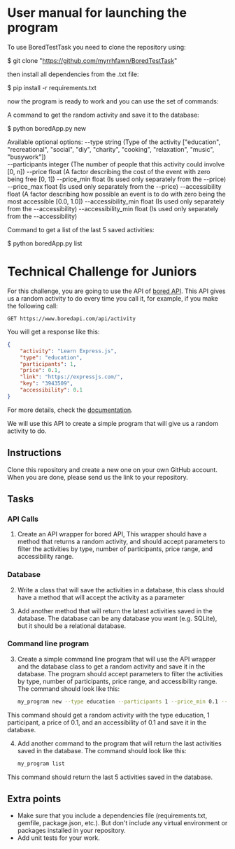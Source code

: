 # User manual for launching the program

To use BoredTestTask you need to clone the repository using:

$ git clone "https://github.com/myrrhfawn/BoredTestTask"

then install all dependencies from the .txt file:

$ pip install -r requirements.txt

now the program is ready to work and you can use the set of commands:

A command to get the random activity and save it to the database:

$ python boredApp.py new 

Available optional options:
--type string (Type of the activity ["education", "recreational", "social", "diy", "charity", "cooking", "relaxation", "music", "busywork"])  
--participants integer (The number of people that this activity could involve [0, n])
--price float (A factor describing the cost of the event with zero being free [0, 1])
--price_min float (Is used only separately from the --price)
--price_max float (Is used only separately from the --price)
--accessibility float (A factor describing how possible an event is to do with zero being the most accessible [0.0, 1.0])
--accessibility_min float (Is used only separately from the --accessibility)
--accessibility_min float (Is used only separately from the --accessibility)

Command to get a list of the last 5 saved activities:

$ python boredApp.py list





# Technical Challenge for Juniors

For this challenge, you are going to use the API of [bored API](https://www.boredapi.com/). This API gives us a random activity to do every time you call it, for example, if you make the following call:

```
GET https://www.boredapi.com/api/activity
```
You will get a response like this:

```json
{
    "activity": "Learn Express.js",
    "type": "education",
    "participants": 1,
    "price": 0.1,
    "link": "https://expressjs.com/",
    "key": "3943509",
    "accessibility": 0.1
}
```
For more details, check the [documentation](https://www.boredapi.com/documentation).

 We will use this API to create a simple program that will give us a random activity to do.

## Instructions
Clone this repository and create a new one on your own GitHub account. When you are done, please send us the link to your repository.

## Tasks

### API Calls
1. Create an API wrapper for bored API, This wrapper should have a method that returns a random activity, and should accept parameters to filter the activities by type, number of participants, price range, and accessibility range.

### Database
2. Write a class that will save the activities in a database, this class should have a method that will accept the activity as a parameter

3. Add another method that will return the latest activities saved in the database. The database can be any database you want (e.g. SQLite), but it should be a relational database.

### Command line program
3. Create a simple command line program that will use the API wrapper and the database class to get a random activity and save it in the database. The program should accept parameters to filter the activities by type, number of participants, price range, and accessibility range. The command should look like this:
    
    ```bash
    my_program new --type education --participants 1 --price_min 0.1 --price_max 30 --accessibility_min 0.1 --accessibility_max 0.5
    ```
This command should get a random activity with the type education, 1 participant, a price of 0.1, and an accessibility of 0.1 and save it in the database.


4. Add another command to the program that will return the last activities saved in the database. The command should look like this:
    
    ```bash
    my_program list
    ```
This command should return the last 5 activities saved in the database.


## Extra points
 - Make sure that you include a dependencies file (requirements.txt, gemfile, package.json, etc.). But don't include any virtual environment or packages installed in your repository.
 - Add unit tests for your work.

